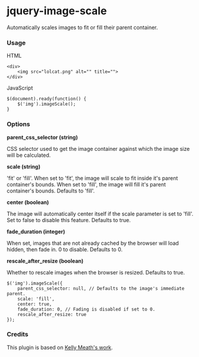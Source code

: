 jquery-image-scale
==================

Automatically scales images to fit or fill their parent container.

### Usage

HTML

    <div>
    	<img src="lolcat.png" alt="" title="">
    </div>

JavaScript

    $(document).ready(function() {
        $('img').imageScale();
    }

### Options

**parent_css_selector (string)**

CSS selector used to get the image container against which the image size will be calculated.

**scale (string)**

'fit' or 'fill'. When set to 'fit', the image will scale to fit inside it's
parent container's bounds. When set to 'fill', the image will fill it's parent
container's bounds. Defaults to 'fill'.

**center (boolean)**

The image will automatically center itself if the scale parameter is set to 'fill'. Set to false to disable this feature. Defaults to true.

**fade_duration (integer)**

When set, images that are not already cached by the browser will load hidden, then fade in. 0 to disable. Defaults to 0.

**rescale_after_resize (boolean)**

Whether to rescale images when the browser is resized. Defaults to true.

    $('img').imageScale({
        parent_css_selector: null, // Defaults to the image's immediate parent.
        scale: 'fill',
        center: true,
        fade_duration: 0, // Fading is disabled if set to 0.
        rescale_after_resize: true
    });

### Credits

This plugin is based on [Kelly Meath's work](http://imgscale.kjmeath.com/).